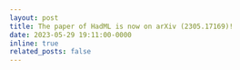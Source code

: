```yaml
---
layout: post
title: The paper of HadML is now on arXiv (2305.17169)!
date: 2023-05-29 19:11:00-0000
inline: true
related_posts: false
---
```


